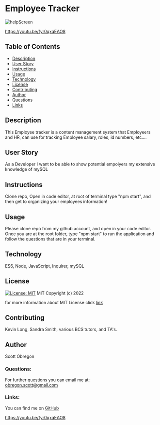 
  # Employee Tracker
  ![helpScreen](https://user-images.githubusercontent.com/98435396/182017102-f62f113d-c344-429d-abbf-af613b1359cc.png)
  
  https://youtu.be/fyr0qxqEAO8
  
  ## Table of Contents
  - [Description](#description)
  - [User Story](#userStory)
  - [Instructions](#instructions)
  - [Usage](#usage)
  - [Technology](#technology)
  - [License](#license)
  - [Contributing](#contributing)
  - [Author](#author)
  - [Questions](#questions)
  - [Links](#links)
  
  ## Description
  This Employee tracker is a content management system that Employeers and HR, can use for tracking Employee salary, roles, id numbers, etc....

  ## User Story

  As a Developer I want to be able to show potential empolyers my extensive knowledge of mySQL

  ## Instructions

  Clone repo, Open in code editor, at root of terminal type "npm start", and then get to organizing your employees information!

  ## Usage

  Please clone repo from my github account, and open in your code editor. Once you are at the root folder, type "npm start" to run the application and follow the questions that are in your terminal.

  ## Technology

  ES6, Node, JavaScript, Inquirer, mySQL

  ## License

  [![License: MIT](https://img.shields.io/badge/License-MIT-yellow.svg)](https://opensource.org/licenses/MIT)
  MIT
Copyright (c) 2022
     
for more information about MIT License click [link](https://opensource.org/licenses/MIT)
  
  ## Contributing

  Kevin Long, Sandra Smith, various BCS tutors, and TA's.

  ## Author

  Scott Obregon

  ### Questions:
  For further questions you can email me at:<br />
  obregon.scott@gmail.com
  
  ### Links:
  You can find me on [GitHub](https://github.com/ObregonScott)
  
  https://youtu.be/fyr0qxqEAO8
  

